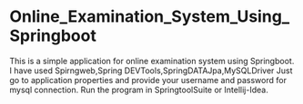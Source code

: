 # Online_Examination_System_Using_Springboot
This is a simple application for online examination system using Springboot.
I have used Spirngweb,Spring DEVTools,SpringDATAJpa,MySQLDriver
Just go to application properties and provide your username and password for mysql connection.
Run the program in SpringtoolSuite or Intellij-Idea.
